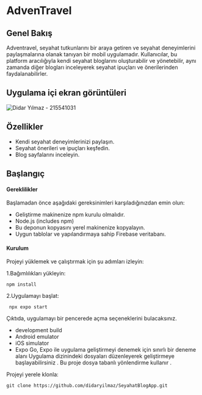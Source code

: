 # AdvenTravel

## Genel Bakış


Adventravel, seyahat tutkunlarını bir araya getiren ve seyahat deneyimlerini paylaşmalarına olanak tanıyan bir mobil uygulamadır. Kullanıcılar, bu platform aracılığıyla kendi seyahat bloglarını oluşturabilir ve yönetebilir, aynı zamanda diğer blogları inceleyerek seyahat ipuçları ve önerilerinden faydalanabilirler.

## Uygulama içi ekran görüntüleri
![Didar Yılmaz - 215541031](https://github.com/user-attachments/assets/f08e788d-6e26-44a3-9cf6-0c7a211e468b)

## Özellikler

- Kendi seyahat deneyimlerinizi paylaşın.
- Seyahat önerileri ve ipuçları keşfedin.
- Blog sayfalarını inceleyin.

## Başlangıç

#### Gereklilikler
Başlamadan önce aşağıdaki gereksinimleri karşıladığınızdan emin olun:

- Geliştirme makinenize npm kurulu olmalıdır.
- Node.js (includes npm)
- Bu deponun kopyasını yerel makinenize kopyalayın.
- Uygun tablolar ve yapılandırmaya sahip Firebase veritabanı.

#### Kurulum
Projeyi yüklemek ve çalıştırmak için şu adımları izleyin:

1.Bağımlılıkları yükleyin:
```
npm install
```
2.Uygulamayı başlat:
```
 npx expo start
```
Çıktıda, uygulamayı bir pencerede açma seçeneklerini bulacaksınız.

- development build
- Android emulator
- iOS simulator
- Expo Go, Expo ile uygulama geliştirmeyi denemek için sınırlı bir deneme alanı
Uygulama dizinindeki dosyaları düzenleyerek geliştirmeye başlayabilirsiniz . Bu proje dosya tabanlı yönlendirme kullanır .

Projeyi yerele klonla:
```
git clone https://github.com/didaryilmaz/SeyahatBlogApp.git
```

